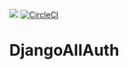 [![](https://img.shields.io/badge/Protected_by-Hound-a873d1.svg)](https://houndci.com) [![CircleCI](https://circleci.com/gh/CryceTruly/DjangoAllAuth/tree/develop.svg?style=svg)](https://circleci.com/gh/CryceTruly/DjangoAllAuth/tree/develop)

# DjangoAllAuth
